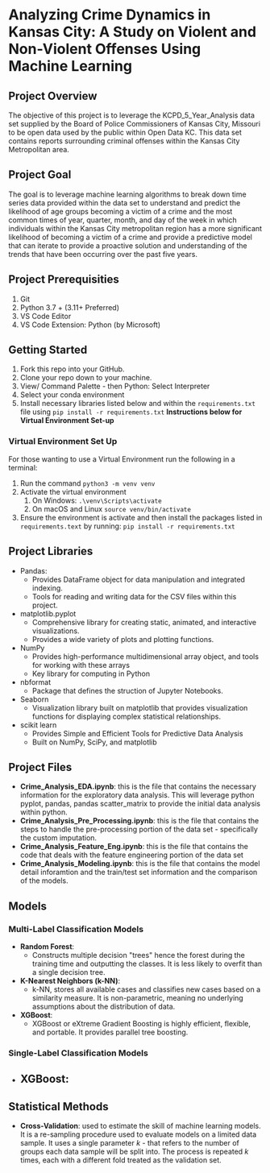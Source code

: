 # Analyzing Crime Dynamics in Kansas City: A Study on Violent and Non-Violent Offenses Using Machine Learning

## Project Overview
The objective of this project is to leverage the KCPD_5_Year_Analysis data set supplied by the Board of Police Commissioners of Kansas City, Missouri to be open data used by the public within Open Data KC. This data set contains reports surrounding criminal offenses within the Kansas City Metropolitan area. 

## Project Goal
The goal is to leverage machine learning algorithms to break down time series data provided within the data set to understand and predict the likelihood of age groups becoming a victim of a crime and the most common times of year, quarter, month, and day of the week in which individuals within the Kansas City metropolitan region has a more significant likelihood of becoming a victim of a crime and provide a predictive model that can iterate to provide a proactive solution and understanding of the trends that have been occurring over the past five years. 

## Project Prerequisities
1. Git
1. Python 3.7 + (3.11+ Preferred)
1. VS Code Editor
1. VS Code Extension: Python (by Microsoft)


## Getting Started 
1. Fork this repo into your GitHub.
1. Clone your repo down to your machine.
1. View/ Command Palette - then Python: Select Interpreter
1. Select your conda environment
1. Install necessary libraries listed below and within the `requirements.txt` file using `pip install -r requirements.txt` **Instructions below for Virtual Environment Set-up**

### Virtual Environment Set Up
For those wanting to use a Virtual Environment run the following in a terminal:
1. Run the command `python3 -m venv venv`
1. Activate the virtual environment
    1. On Windows: `.\venv\Scripts\activate`
    1. On macOS and Linux `source venv/bin/activate`
1. Ensure the environment is activate and then install the packages listed in `requirements.text` by running: `pip install -r requirements.txt`

## Project Libraries
- Pandas:
    - Provides DataFrame object for data manipulation and integrated indexing.
    - Tools for reading and writing data for the CSV files within this project. 
- matplotlib.pyplot
    - Comprehensive library for creating static, animated, and interactive visualizations.
    - Provides a wide variety of plots and plotting functions.
- NumPy
    - Provides high-performance multidimensional array object, and tools for working with these arrays
    - Key library for computing in Python
- nbformat
    - Package that defines the struction of Jupyter Notebooks.
- Seaborn
    - Visualization library built on matplotlib that provides visualization functions for displaying complex statistical relationships.
- scikit learn
    - Provides Simple and Efficient Tools for Predictive Data Analysis
    - Built on NumPy, SciPy, and matplotlib

## Project Files

- **Crime_Analysis_EDA.ipynb**: this is the file that contains the necessary information for the exploratory data analysis. This will leverage python pyplot, pandas, pandas scatter_matrix to provide the initial data analysis within python. 
- **Crime_Analysis_Pre_Processing.ipynb**: this is the file that contains the steps to handle the pre-processing portion of the data set - specifically the custom imputation.
- **Crime_Analysis_Feature_Eng.ipynb**: this is the file that contains the code that deals with the feature engineering portion of the data set
- **Crime_Analysis_Modeling.ipynb**: this is the file that contains the model detail inforamtion and the train/test set information and the comparison of the models. 

## Models

### Multi-Label Classification Models
- **Random Forest**:
    - Constructs multiple decision "trees" hence the forest during the training time and outputting the classes. It is less likely to overfit than a single decision tree. 
- **K-Nearest Neighbors (k-NN)**: 
    - k-NN, stores all available cases and classifies new cases based on a similarity measure. It is non-parametric, meaning no underlying assumptions about the distribution of data.
- **XGBoost**: 
    - XGBoost or eXtreme Gradient Boosting is highly efficient, flexible, and portable. It provides parallel tree boosting.

### Single-Label Classification Models
- **XGBoost**: 
    - 

## Statistical Methods
- **Cross-Validation**: used to estimate the skill of machine learning models. It is a re-sampling procedure used to evaluate models on a limited data sample. It uses a single parameter *k* - that refers to the number of groups each data sample will be split into. The process is repeated *k* times, each with a different fold treated as the validation set. 